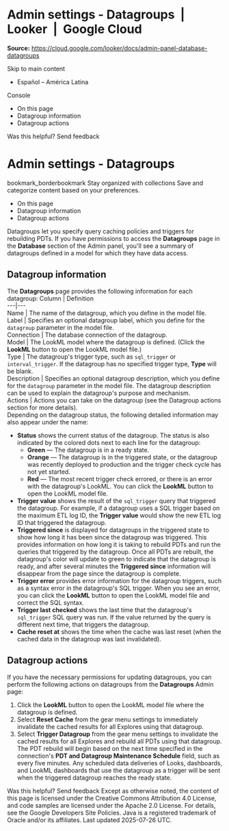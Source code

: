# Admin settings - Datagroups  |  Looker  |  Google Cloud

**Source:** https://cloud.google.com/looker/docs/admin-panel-database-datagroups

Skip to main content 
  * Español – América Latina

Console 


  * On this page
  * Datagroup information
  * Datagroup actions




Was this helpful?
Send feedback 
#  Admin settings - Datagroups
bookmark_borderbookmark Stay organized with collections  Save and categorize content based on your preferences.
  * On this page
  * Datagroup information
  * Datagroup actions


Datagroups let you specify query caching policies and triggers for rebuilding PDTs. If you have permissions to access the **Datagroups** page in the **Database** section of the Admin panel, you'll see a summary of datagroups defined in a model for which they have data access.
## Datagroup information
The **Datagroups** page provides the following information for each datagroup:
Column | Definition  
---|---  
Name | The name of the datagroup, which you define in the model file.   
Label | Specifies an optional datagroup label, which you define for the `datagroup` parameter in the model file.  
Connection | The database connection of the datagroup.  
Model | The LookML model where the datagroup is defined. (Click the **LookML** button to open the LookML model file.)  
Type | The datagroup's trigger type, such as `sql_trigger` or `interval_trigger`. If the datagroup has no specified trigger type, **Type** will be blank.  
Description | Specifies an optional datagroup description, which you define for the `datagroup` parameter in the model file. The datagroup description can be used to explain the datagroup's purpose and mechanism.  
Actions | Actions you can take on the datagroup (see the Datagroup actions section for more details).   
Depending on the datagroup status, the following detailed information may also appear under the name:
  * **Status** shows the current status of the datagroup. The status is also indicated by the colored dots next to each line for the datagroup:
    * **Green** — The datagroup is in a ready state.
    * **Orange** — The datagroup is in the triggered state, or the datagroup was recently deployed to production and the trigger check cycle has not yet started.
    * **Red** — The most recent trigger check errored, or there is an error with the datagroup's LookML. You can click the **LookML** button to open the LookML model file.
  * **Trigger value** shows the result of the `sql_trigger` query that triggered the datagroup. For example, if a datagroup uses a SQL trigger based on the maximum ETL log ID, the **Trigger value** would show the new ETL log ID that triggered the datagroup.
  * **Triggered since** is displayed for datagroups in the triggered state to show how long it has been since the datagroup was triggered. This provides information on how long it is taking to rebuild PDTs and run the queries that triggered by the datagroup. Once all PDTs are rebuilt, the datagroup's color will update to green to indicate that the datagroup is ready, and after several minutes the **Triggered since** information will disappear from the page since the datagroup is complete.
  * **Trigger error** provides error information for the datagroup triggers, such as a syntax error in the datagroup's SQL trigger. When you see an error, you can click the **LookML** button to open the LookML model file and correct the SQL syntax.
  * **Trigger last checked** shows the last time that the datagroup's `sql_trigger` SQL query was run. If the value returned by the query is different next time, that triggers the datagroup.
  * **Cache reset at** shows the time when the cache was last reset (when the cached data in the datagroup was last invalidated).


## Datagroup actions
If you have the necessary permissions for updating datagroups, you can perform the following actions on datagroups from the **Datagroups** Admin page:
  1. Click the **LookML** button to open the LookML model file where the datagroup is defined.
  2. Select **Reset Cache** from the gear menu settings to immediately invalidate the cached results for all Explores using that datagroup.
  3. Select **Trigger Datagroup** from the gear menu settings to invalidate the cached results for all Explores and rebuild all PDTs using that datagroup. The PDT rebuild will begin based on the next time specified in the connection's **PDT and Datagroup Maintenance Schedule** field, such as every five minutes. Any scheduled data deliveries of Looks, dashboards, and LookML dashboards that use the datagroup as a trigger will be sent when the triggered datagroup reaches the ready state.


Was this helpful?
Send feedback 
Except as otherwise noted, the content of this page is licensed under the Creative Commons Attribution 4.0 License, and code samples are licensed under the Apache 2.0 License. For details, see the Google Developers Site Policies. Java is a registered trademark of Oracle and/or its affiliates.
Last updated 2025-07-26 UTC.


